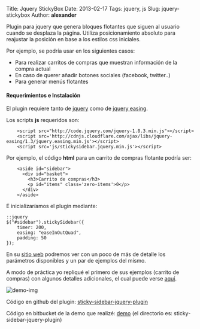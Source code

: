 Title: Jquery StickyBox
Date: 2013-02-17
Tags: jquery, js
Slug: jquery-stickybox
Author: __alexander__

Plugin para jquery que genera bloques flotantes que siguen al usuario cuando se desplaza la página. Utiliza posicionamiento absoluto para reajustar la posición en base a los estilos css iniciales.

 Por ejemplo, se podría usar en los siguientes casos:

- Para realizar carritos de compras que muestran información de la compra actual
- En caso de querer añadir botones sociales (facebook, twitter..)
- Para generar menús flotantes

#### Requerimientos e Instalación
El plugin requiere tanto de [jquery][jquery] como de [jquery easing][jquery-easing].

Los scripts **js** requeridos son:

        <script src="http://code.jquery.com/jquery-1.8.3.min.js"></script>
        <script src='http://cdnjs.cloudflare.com/ajax/libs/jquery-easing/1.3/jquery.easing.min.js'></script>
        <script src='js/stickysidebar.jquery.min.js'></script>

Por ejemplo, el código **html** para un carrito de compras flotante podría ser:

        <aside id="sidebar">
          <div id="basket">
            <h3>Carrito de compras</h3>
            <p id="items" class='zero-items'>0</p>
          </div>
        </aside>

E inicializaríamos el plugin mediante:

~~~
::jquery
$("#sidebar").stickySidebar({
    timer: 200,
    easing: "easeInOutQuad",
    padding: 50
});
~~~

En su [sitio web][sticky-sidebar-jquery-plugin] podremos ver con un poco de más de detalle los parámetros disponibles y un par de ejemplos del mismo.

A modo de práctica yo repliqué el primero de sus ejemplos (carrito de compras) con algunos detalles adicionales, el cual puede verse [aquí][demo].

![demo-img][demo-img]

Código en github del plugin: [sticky-sidebar-jquery-plugin][repo-plugin]

Código en bitbucket de la demo que realizé: [demo][repo-demo] (el directorio es: sticky-sidebar-jquery-plugin)



[jquery]: http://jquery.com/
[jquery-easing]: http://gsgd.co.uk/sandbox/jquery/easing/
[sticky-sidebar-jquery-plugin]: http://www.profilepicture.co.uk/sticky-sidebar-jquery-plugin/
[demo]: http://labs.alexanderae.com/html-js-css/sticky-sidebar-jquery-plugin/
[repo-plugin]: https://github.com/p-m-p/jQuery-Stickybox
[repo-demo]: https://bitbucket.org/__alexander__/alexander-ae-site-static-demos

[demo-img]: /pictures/sticky-sidebar-jquery-plugin.png 'Captura de pantalla'